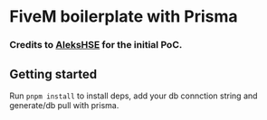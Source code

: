 # FiveM boilerplate with Prisma

### Credits to [AleksHSE](https://github.com/AleksanderEvensen/prisma-fivem-poc) for the initial PoC.

## Getting started

Run `pnpm install` to install deps, add your db connction string and generate/db pull with prisma.
